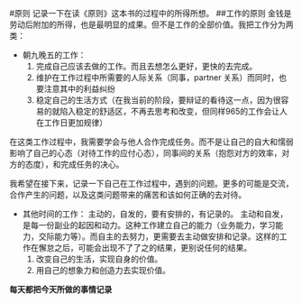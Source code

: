 #原则
记录一下在读《原则》这本书的过程中的所得所想。
##工作的原则
金钱是劳动后附加的所得，也是最明显的成果。但不是工作的全部价值。我把工作分为两类：

* 朝九晚五的工作：
    1. 完成自己应该去做的工作。而且去想怎么更好，更快的去完成。
    2. 维护在工作过程中所需要的人际关系（同事，partner 关系）而同时，也要注意其中的利益纠纷
    3. 稳定自己的生活方式（在我当前的阶段，要辩证的看待这一点，因为很容易的就陷入稳定的舒适区，不再去思考和改变，但同样965的工作会让人在工作日更加规律）

在这类工作过程中，我需要学会与他人合作完成任务。而不是让自己的自大和懦弱影响了自己的心态（对待工作的应付心态），同事间的关系（抱怨对方的效率，对方的态度），和完成任务的决心。

我希望在接下来，记录一下自己在工作过程中，遇到的问题。更多的可能是交流，合作产生的问题，以及这类问题带来的痛苦和该如何正确的去对待。
    
* 其他时间的工作：
    主动的，自发的，要有安排的，有记录的。
    主动和自发，是每一份副业的起因和动力。这种工作建立自己的能力（业务能力，学习能力，交际能力等）。而自主的去努力，更需要去主动做安排和记录。这样的工作在懈怠之后，可能会出现不了了之的结果，更别说任何的结果。
    1. 改变自己的生活，实现自身的价值。
    2. 用自己的想象力和创造力去实现价值。    


**每天都把今天所做的事情记录**
